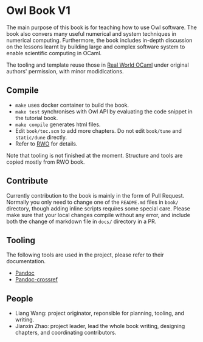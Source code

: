 # Owl Book V1

The main purpose of this book is for teaching how to use Owl software. The book also convers many useful numerical and system techniques in numerical computing. Furthermore, the book includes in-depth discussion on the lessons learnt by building large and complex software system to enable scientific computing in OCaml.

The tooling and template reuse those in [Real World OCaml](https://realworldocaml.org/) under original authors' permission, with minor modidications.


## Compile

- `make` uses docker container to build the book.
- `make test` synchronises with Owl API by evaluating the code snippet in the tutorial book.
- `make compile` generates html files.
- Edit `book/toc.scm` to add more chapters. Do not edit `book/tune` and `static/dune` directly.
- Refer to [RWO](https://github.com/realworldocaml/book/blob/master/README.md) for details.

Note that tooling is not finished at the moment. Structure and tools are copied mostly from RWO book.


## Contribute

Currently contribution to the book is mainly in the form of Pull Request. 
Normally you only need to change one of the `README.md` files in `book/` directory, though adding inline scripts requires some special care.
Please make sure that your local changes compile without any error, and include both the change of markdown file in `docs/` directory in a PR. 


## Tooling

The following tools are used in the project, please refer to their documentation.

- [Pandoc](https://pandoc.org/MANUAL.html)
- [Pandoc-crossref](http://lierdakil.github.io/pandoc-crossref/)

## People

- Liang Wang: project originator, reponsible for planning, tooling, and writing.
- Jianxin Zhao: project leader, lead the whole book writing, designing chapters, and coordinating contributors.
